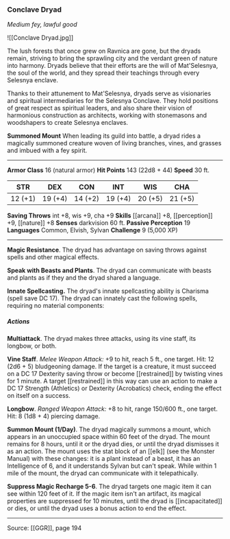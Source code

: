### Conclave Dryad
_Medium fey, lawful good_

![[Conclave Dryad.jpg]]

The lush forests that once grew on Ravnica are gone, but the dryads remain, striving to bring the sprawling city and the verdant green of nature into harmony. Dryads believe that their efforts are the will of Mat'Selesnya, the soul of the world, and they spread their teachings through every Selesnya enclave.

Thanks to their attunement to Mat'Selesnya, dryads serve as visionaries and spiritual intermediaries for the Selesnya Conclave. They hold positions of great respect as spiritual leaders, and also share their vision of harmonious construction as architects, working with stonemasons and woodshapers to create Selesnya enclaves.

**Summoned Mount** When leading its guild into battle, a dryad rides a magically summoned creature woven of living branches, vines, and grasses and imbued with a fey spirit.







---

**Armor Class** 16 (natural armor)
**Hit Points** 143 (22d8 + 44)
**Speed** 30 ft.

| STR     | DEX     | CON     | INT     | WIS     | CHA     |
|---------|---------|---------|---------|---------|---------|
| 12 (+1) | 19 (+4) | 14 (+2) | 19 (+4) | 20 (+5) | 21 (+5) |

**Saving Throws** int +8, wis +9, cha +9
**Skills** [[arcana]] +8, [[perception]] +9, [[nature]] +8
**Senses** darkvision 60 ft.
**Passive Perception** 19
**Languages** Common, Elvish, Sylvan
**Challenge** 9 (5,000 XP)

---

**Magic Resistance**. The dryad has advantage on saving throws against spells and other magical effects.

**Speak with Beasts and Plants**. The dryad can communicate with beasts and plants as if they and the dryad shared a language.

**Innate Spellcasting.** The dryad's innate spellcasting ability is Charisma (spell save DC 17). The dryad can innately cast the following spells, requiring no material components:

##### Actions
**Multiattack**. The dryad makes three attacks, using its vine staff, its longbow, or both.

**Vine Staff**. _Melee Weapon Attack:_ +9 to hit, reach 5 ft., one target. Hit: 12 (2d6 + 5) bludgeoning damage. If the target is a creature, it must succeed on a DC 17 Dexterity saving throw or become [[restrained]] by twisting vines for 1 minute. A target [[restrained]] in this way can use an action to make a DC 17 Strength (Athletics) or Dexterity (Acrobatics) check, ending the effect on itself on a success.

**Longbow**. _Ranged Weapon Attack:_ +8 to hit, range 150/600 ft., one target. Hit: 8 (1d8 + 4) piercing damage.

**Summon Mount (1/Day)**. The dryad magically summons a mount, which appears in an unoccupied space within 60 feet of the dryad. The mount remains for 8 hours, until it or the dryad dies, or until the dryad dismisses it as an action. The mount uses the stat block of an [[elk]] (see the Monster Manual) with these changes: it is a plant instead of a beast, it has an Intelligence of 6, and it understands Sylvan but can't speak. While within 1 mile of the mount, the dryad can communicate with it telepathically.

**Suppress Magic Recharge 5-6**. The dryad targets one magic item it can see within 120 feet of it. If the magic item isn't an artifact, its magical properties are suppressed for 10 minutes, until the dryad is [[incapacitated]] or dies, or until the dryad uses a bonus action to end the effect.


---

Source: [[GGR]], page 194